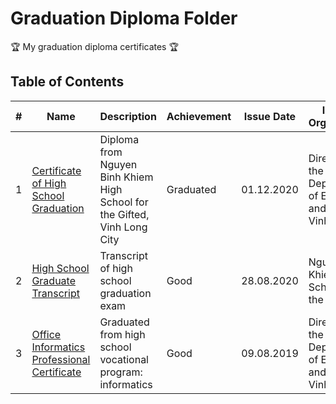 # Graduation Diploma Folder

:trophy: My graduation diploma certificates :trophy:

## Table of Contents
#| Name | Description | Achievement | Issue Date | Issuing Organization
-| ---- | ----------- | ----------- | ---------- | -----------------------------
1 | [Certificate of High School Graduation](link) | Diploma from Nguyen Binh Khiem High School for the Gifted, Vinh Long City | Graduated | 01.12.2020 | Director of the Department of Education and Training Vinh Long
2 | [High School Graduate Transcript](link) | Transcript of high school graduation exam | Good | 28.08.2020 | Nguyen Binh Khiem High School for the Gifted
3| [Office Informatics Professional Certificate](link) | Graduated from high school vocational program: informatics | Good | 09.08.2019 | Director of the Department of Education and Training Vinh Long